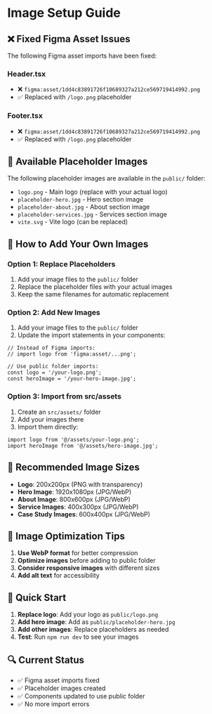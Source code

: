 # Image Setup Guide

## ❌ Fixed Figma Asset Issues

The following Figma asset imports have been fixed:

### **Header.tsx**
- ❌ `figma:asset/1dd4c83891726f10689327a212ce569719414992.png`
- ✅ Replaced with `/logo.png` placeholder

### **Footer.tsx**
- ❌ `figma:asset/1dd4c83891726f10689327a212ce569719414992.png`
- ✅ Replaced with `/logo.png` placeholder

## 📁 Available Placeholder Images

The following placeholder images are available in the `public/` folder:

- `logo.png` - Main logo (replace with your actual logo)
- `placeholder-hero.jpg` - Hero section image
- `placeholder-about.jpg` - About section image
- `placeholder-services.jpg` - Services section image
- `vite.svg` - Vite logo (can be replaced)

## 🔧 How to Add Your Own Images

### **Option 1: Replace Placeholders**
1. Add your image files to the `public/` folder
2. Replace the placeholder files with your actual images
3. Keep the same filenames for automatic replacement

### **Option 2: Add New Images**
1. Add your image files to the `public/` folder
2. Update the import statements in your components:

```tsx
// Instead of Figma imports:
// import logo from 'figma:asset/...png';

// Use public folder imports:
const logo = '/your-logo.png';
const heroImage = '/your-hero-image.jpg';
```

### **Option 3: Import from src/assets**
1. Create an `src/assets/` folder
2. Add your images there
3. Import them directly:

```tsx
import logo from '@/assets/your-logo.png';
import heroImage from '@/assets/hero-image.jpg';
```

## 🎨 Recommended Image Sizes

- **Logo**: 200x200px (PNG with transparency)
- **Hero Image**: 1920x1080px (JPG/WebP)
- **About Image**: 800x600px (JPG/WebP)
- **Service Images**: 400x300px (JPG/WebP)
- **Case Study Images**: 600x400px (JPG/WebP)

## 📝 Image Optimization Tips

1. **Use WebP format** for better compression
2. **Optimize images** before adding to public folder
3. **Consider responsive images** with different sizes
4. **Add alt text** for accessibility

## 🚀 Quick Start

1. **Replace logo**: Add your logo as `public/logo.png`
2. **Add hero image**: Add as `public/placeholder-hero.jpg`
3. **Add other images**: Replace placeholders as needed
4. **Test**: Run `npm run dev` to see your images

## 🔍 Current Status

- ✅ Figma asset imports fixed
- ✅ Placeholder images created
- ✅ Components updated to use public folder
- ✅ No more import errors 